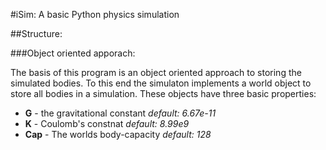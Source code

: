 #iSim: A basic Python physics simulation

##Structure:

###Object oriented apporach:

The basis of this program is an object oriented
approach to storing the simulated bodies.
To this end the simulaton implements a world object
to store all bodies in a simulation. These objects
have three basic properties:
* **G** - the gravitational constant *default: 6.67e-11*
* **K** - Coulomb's constnat *default: 8.99e9*
* **Cap** - The worlds body-capacity *default: 128*
